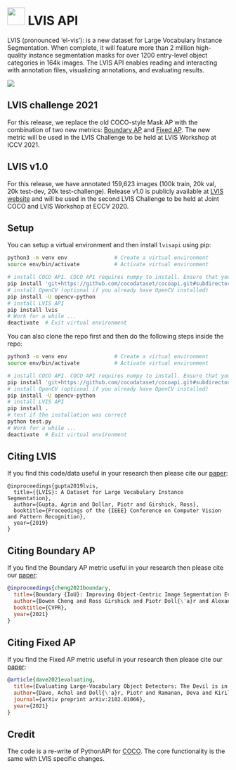 # <img src="images/lvis_icon.svg" height="40"> LVIS API


LVIS (pronounced ‘el-vis’): is a new dataset for Large Vocabulary Instance Segmentation.
When complete, it will feature more than 2 million high-quality instance segmentation masks for over 1200 entry-level object categories in 164k images. The LVIS API enables reading and interacting with annotation files, visualizing annotations, and evaluating results.

<img src="images/examples.png"/>

## LVIS challenge 2021
For this release, we replace the old COCO-style Mask AP with the combination of two new metrics: [Boundary AP](https://arxiv.org/abs/2103.16562) and [Fixed AP](https://arxiv.org/abs/2102.01066). The new metric will be used in the LVIS Challenge to be held at LVIS Workshop at ICCV 2021.

## LVIS v1.0

For this release, we have annotated 159,623 images (100k train, 20k val, 20k test-dev, 20k test-challenge). Release v1.0 is publicly available at [LVIS website](http://www.lvisdataset.org) and will be used in the second LVIS Challenge to be held at Joint COCO and LVIS Workshop at ECCV 2020.

## Setup
You can setup a virtual environment and then install `lvisapi` using pip:

```bash
python3 -m venv env               # Create a virtual environment
source env/bin/activate           # Activate virtual environment

# install COCO API. COCO API requires numpy to install. Ensure that you installed numpy.
pip install 'git+https://github.com/cocodataset/cocoapi.git#subdirectory=PythonAPI'
# install OpenCV (optional if you already have OpenCV installed)
pip install -U opencv-python
# install LVIS API
pip install lvis
# Work for a while ...
deactivate  # Exit virtual environment
```

You can also clone the repo first and then do the following steps inside the repo:
```bash
python3 -m venv env               # Create a virtual environment
source env/bin/activate           # Activate virtual environment

# install COCO API. COCO API requires numpy to install. Ensure that you installed numpy.
pip install 'git+https://github.com/cocodataset/cocoapi.git#subdirectory=PythonAPI'
# install OpenCV (optional if you already have OpenCV installed)
pip install -U opencv-python
# install LVIS API
pip install .
# test if the installation was correct
python test.py
# Work for a while ...
deactivate  # Exit virtual environment
```
## Citing LVIS

If you find this code/data useful in your research then please cite our [paper](https://arxiv.org/abs/1908.03195):
```
@inproceedings{gupta2019lvis,
  title={{LVIS}: A Dataset for Large Vocabulary Instance Segmentation},
  author={Gupta, Agrim and Dollar, Piotr and Girshick, Ross},
  booktitle={Proceedings of the {IEEE} Conference on Computer Vision and Pattern Recognition},
  year={2019}
}
```
## Citing Boundary AP

If you find the Boundary AP metric useful in your research then please cite our [paper](https://arxiv.org/abs/2103.16562):
```BibTeX
@inproceedings{cheng2021boundary,
  title={Boundary {IoU}: Improving Object-Centric Image Segmentation Evaluation},
  author={Bowen Cheng and Ross Girshick and Piotr Doll{\'a}r and Alexander C. Berg and Alexander Kirillov},
  booktitle={CVPR},
  year={2021}
}
```
## Citing Fixed AP

If you find the Fixed AP metric useful in your research then please cite our [paper](https://arxiv.org/abs/2102.01066):
```BibTeX
@article{dave2021evaluating,
  title={Evaluating Large-Vocabulary Object Detectors: The Devil is in the Details},
  author={Dave, Achal and Doll{\'a}r, Piotr and Ramanan, Deva and Kirillov, Alexander and Girshick, Ross},
  journal={arXiv preprint arXiv:2102.01066},
  year={2021}
}
```

## Credit

The code is a re-write of PythonAPI for [COCO](https://github.com/cocodataset/cocoapi).
The core functionality is the same with LVIS specific changes.  
